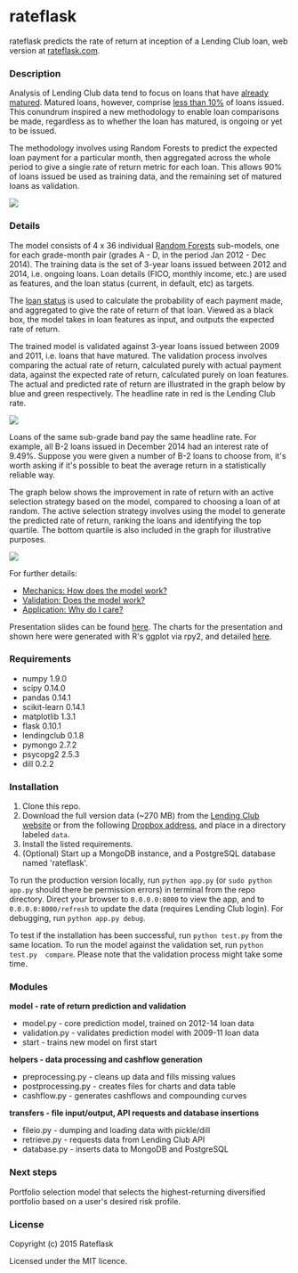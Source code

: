 rateflask
========

rateflask predicts the rate of return at inception of a Lending Club loan, web 
version at [rateflask.com][rateflask.com].

### Description
Analysis of Lending Club data tend to focus on loans that have 
[already matured][already matured]. Matured loans, however, comprise 
[less than 10%][less than 10%] of loans issued. This conundrum inspired a new 
methodology to enable loan comparisons be made, regardless as to whether the 
loan has matured, is ongoing or yet to be issued.

The methodology involves using Random Forests to predict the expected loan 
payment for a particular month, then aggregated across the whole period to give 
a single rate of return metric for each loan. This allows 90% of loans issued be 
used as training data, and the remaining set of matured loans as validation.

![][issuance]

### Details

The model consists of 4 x 36 individual [Random Forests][Random Forests] 
sub-models, one for each grade-month pair (grades A - D, in the period Jan 
2012 - Dec 2014). The training data is the set of 3-year loans issued between 
2012 and 2014, i.e. ongoing loans. Loan details (FICO, monthly income, etc.) are 
used as features, and the loan status (current, in default, etc) as targets.

The [loan status][loan status] is used to calculate the probability of each 
payment made, and aggregated to give the rate of return of that loan. Viewed as 
a black box, the model takes in loan features as input, and outputs the expected 
rate of return.

The trained model is validated against 3-year loans issued between 2009 and
2011, i.e. loans that have matured. The validation process involves comparing 
the actual rate of return, calculated purely with actual payment data, against
the expected rate of return, calculated purely on loan features. The actual and 
predicted rate of return are illustrated in the graph below by blue and green
respectively. The headline rate in red is the Lending Club rate.

![][compare]

Loans of the same sub-grade band pay the same headline rate. For example, all
B-2 loans issued in December 2014 had an interest rate of 9.49%. Suppose you were
given a number of B-2 loans to choose from, it's worth asking if it's possible
to beat the average return in a statistically reliable way.

The graph below shows the improvement in rate of return with an active selection
strategy based on the model, compared to choosing a loan of at random. The 
active selection strategy involves using the model to generate the predicted 
rate of return, ranking the loans and identifying the top quartile. The bottom 
quartile is also included in the graph for illustrative purposes.

![][quartile]

For further details:
* [Mechanics: How does the model work?][mechanics]
* [Validation: Does the model work?][validation]
* [Application: Why do I care?][application]

Presentation slides can be found [here][presentation]. The charts for the 
presentation and shown here were generated with R's ggplot via rpy2, and 
detailed [here][charts].

### Requirements
* numpy 1.9.0
* scipy 0.14.0
* pandas 0.14.1
* scikit-learn 0.14.1
* matplotlib 1.3.1
* flask 0.10.1
* lendingclub 0.1.8
* pymongo 2.7.2
* psycopg2 2.5.3
* dill 0.2.2

### Installation
1. Clone this repo.
2. Download the full version data (~270 MB) from the 
[Lending Club website][Lending Club website] or from the following 
[Dropbox address][Dropbox address], and place in a directory labeled `data`.
3. Install the listed requirements.
4. (Optional) Start up a MongoDB instance, and a PostgreSQL database named 
'rateflask'.

To run the production version locally, run `python app.py` (or `sudo python 
app.py` should there be permission errors) in terminal from the repo directory.
Direct your browser to `0.0.0.0:8000` to view the app, and to 
`0.0.0.0:8000/refresh` to update the data (requires Lending Club login). For 
debugging, run `python app.py debug`.

To test if the installation has been successful, run `python test.py` from the 
same location. To run the model against the validation set, run `python test.py 
compare`. Please note that the validation process might take some time.

### Modules

**model - rate of return prediction and validation**
* model.py - core prediction model, trained on 2012-14 loan data
* validation.py - validates prediction model with 2009-11 loan data
* start - trains new model on first start

**helpers - data processing and cashflow generation**
* preprocessing.py - cleans up data and fills missing values
* postprocessing.py - creates files for charts and data table
* cashflow.py - generates cashflows and compounding curves

**transfers - file input/output, API requests and database insertions**
* fileio.py - dumping and loading data with pickle/dill
* retrieve.py - requests data from Lending Club API
* database.py - inserts data to MongoDB and PostgreSQL

### Next steps

Portfolio selection model that selects the highest-returning diversified 
portfolio based on a user's desired risk profile.

### License

Copyright (c) 2015 Rateflask

Licensed under the MIT licence.


<!-- links -->

[rateflask.com]: http://www.rateflask.com

[already matured]: https://www.lendingrobot.com/#/resources/charts
[less than 10%]: https://www.lendingclub.com/info/statistics.action
[issuance]: static/images/issuance.png

[Random Forests]: http://en.wikipedia.org/wiki/Random_forest
[loan status]: https://www.lendingclub.com/info/demand-and-credit-profile.action
[compare]: static/images/compare.png
[charts]: http://nbviewer.ipython.org/github/savarin/rateflask/blob/master/notebooks/charts.ipynb
[quartile]: static/images/quartile.png

[mechanics]: http://nbviewer.ipython.org/github/savarin/rateflask/blob/master/notebooks/mechanics.ipynb
[validation]: http://nbviewer.ipython.org/github/savarin/rateflask/blob/master/notebooks/validation.ipynb
[application]: http://nbviewer.ipython.org/github/savarin/rateflask/blob/master/notebooks/application.ipynb
[presentation]: https://github.com/savarin/rateflask/blob/master/notebooks/presentation.pdf

[Lending Club website]: https://www.lendingclub.com/info/download-data.action
[Dropbox address]: https://www.dropbox.com/sh/pmwh81xl7bi5axv/AABSewOpldF2zdqr6JOP5lNha?dl=0